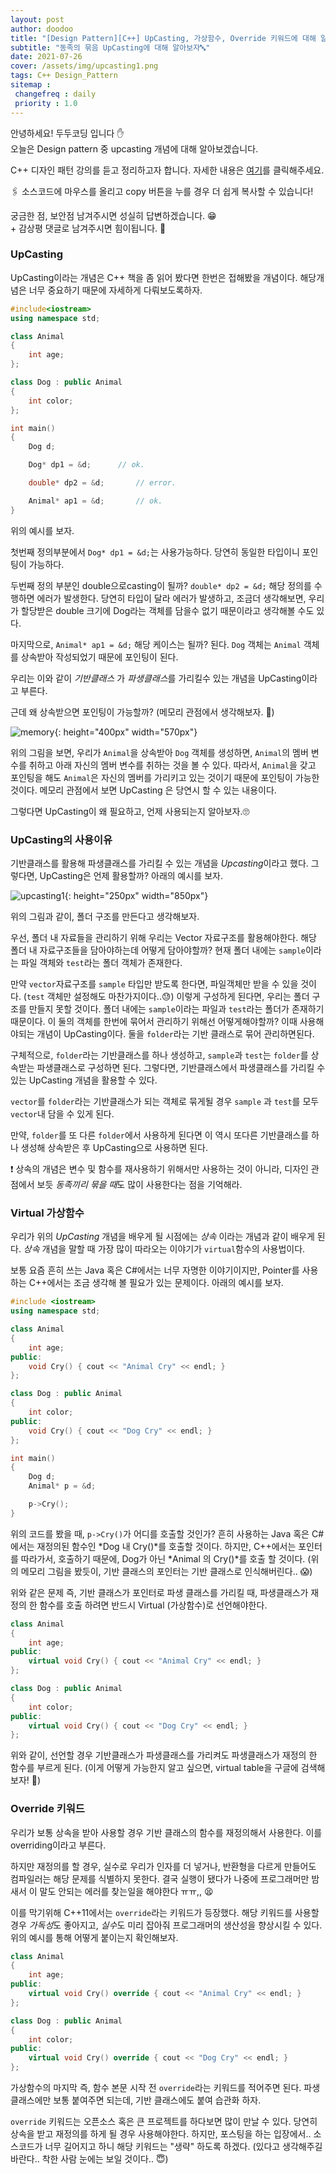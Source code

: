 ```yaml
---
layout: post
author: doodoo
title: "[Design Pattern][C++] UpCasting, 가상함수, Override 키워드에 대해 알아보자."
subtitle: "동족의 묶음 UpCasting에 대해 알아보자🔤"
date: 2021-07-26
cover: /assets/img/upcasting1.png
tags: C++ Design_Pattern
sitemap :
 changefreq : daily
 priority : 1.0
---
```

안녕하세요! <span class="doodoo">두두코딩</span> 입니다 ✋ <br>
오늘은 Design pattern 중 upcasting 개념에 대해 알아보겠습니다.

C++ 디자인 패턴 강의를 듣고 정리하고자 합니다. 자세한 내용은 [여기](https://0xd00d00.github.io/2021/07/11/design_pattern_1.html)를 클릭해주세요.

🖇 소스코드에 마우스를 올리고 <span class="tip">copy</span> 버튼을 누를 경우 더 쉽게 복사할 수 있습니다!

궁금한 점, 보안점 남겨주시면 성실히 답변하겠습니다. 😁 <br>
\+ 감상평 댓글로 남겨주시면 힘이됩니다. 🙇

### UpCasting
UpCasting이라는 개념은 C++ 책을 좀 읽어 봤다면 한번은 접해봤을 개념이다.
해당개념은 너무 중요하기 때문에 자세하게 다뤄보도록하자.

```cpp
#include<iostream>
using namespace std;

class Animal
{
	int age;
};

class Dog : public Animal
{
	int color;
};

int main()
{
	Dog d;

	Dog* dp1 = &d;		// ok.

	double* dp2 = &d;		// error.

	Animal* ap1 = &d;		// ok.
}
```

위의 예시를 보자.

첫번째 정의부분에서 `Dog* dp1 = &d;`는 사용가능하다. 당연히 동일한 타입이니
포인팅이 가능하다.

두번째 정의 부분인 double으로casting이 될까? `double* dp2 = &d;` 해당 정의를 수행하면 에러가 발생한다.
당연히 타입이 달라 에러가 발생하고, 조금더 생각해보면, 우리가 할당받은 double
크기에 Dog라는 객체를 담을수 없기 때문이라고 생각해볼 수도 있다.

마지막으로, `Animal* ap1 = &d;` 해당 케이스는 될까? 된다. `Dog` 객체는 `Animal` 객체를 상속받아 작성되었기 때문에 포인팅이 된다.

우리는 이와 같이 *기반클래스* 가 *파생클래스*를 가리킬수 있는 개념을 <span class="tip">UpCasting</span>이라고 부른다.

근데 왜 상속받으면 포인팅이 가능할까? (메모리 관점에서 생각해보자. 🤔)

![memory](/assets/img/memory_pic.png){: height="400px" width="570px"}

위의 그림을 보면, 우리가 `Animal`을 상속받아 `Dog` 객체를 생성하면, `Animal`의
멤버 변수를 취하고 아래 자신의 멤버 변수를 취하는 것을 볼 수 있다. 따라서,
	`Animal`을 갖고 포인팅을 해도 `Animal`은 자신의 멤버를 가리키고 있는 것이기
	때문에 포인팅이 가능한 것이다. 메모리 관점에서 보면 <span
	class="tip">UpCasting</span> 은 당연시 할 수 있는 내용이다.

그렇다면 UpCasting이 왜 필요하고, 언제 사용되는지 알아보자.🙄

### UpCasting의 사용이유
기반클래스를 활용해 파생클래스를 가리킬 수 있는 개념을 *Upcasting*이라고 했다.
그렇다면, UpCasting은 언제 활용할까? 아래의 예시를 보자.

![upcasting1](/assets/img/upcasting1.png){: height="250px" width="850px"}

위의 그림과 같이, 폴더 구조를 만든다고 생각해보자.

우선, 폴더 내 자료들을 관리하기 위해 우리는 Vector 자료구조를 활용해야한다.
해당 폴더 내 자료구조들을 담아야하는데 어떻게 담아야할까? 현재 폴더 내에는
`sample`이라는 파일 객체와 `test`라는 폴더 객체가 존재한다.

만약 `vector`자료구조를 `sample` 타입만 받도록 한다면, 파일객체만 받을 수 있을
것이다. (`test` 객체만 설정해도 마찬가지이다..😓) 이렇게 구성하게 된다면, 우리는
폴더 구조를 만들지 못할 것이다. 폴더 내에는 `sample`이라는 파일과 `test`라는
폴더가 존재하기 때문이다. 이 둘의 객체를 한번에 묶어서 관리하기 위해선
어떻게해야할까? 이때 사용해야되는 개념이 <span class="tip">UpCasting</span>이다. 둘을 `folder`라는 기반 클래스로 묶어 관리하면된다.

구체적으로, `folder`라는 기반클래스를 하나 생성하고, `sample`과 `test`는 `folder`를 상속받는 파생클래스로 구성하면 된다. 그렇다면, 기반클래스에서 파생클래스를 가리킬 수 있는 <span class="tip">UpCasting</span> 개념을 활용할 수 있다.

`vector`를 `folder`라는 기반클래스가 되는 객체로 묶게될 경우 `sample` 과
`test`를 모두 `vector`내 담을 수 있게 된다.

만약, `folder`를 또 다른 `folder`에서 사용하게 된다면 이 역시 또다른
기반클래스를 하나 생성해 상속받은 후 <span class="tip">UpCasting</span>으로 사용하면 된다.

❗ 상속의 개념은 변수 및 함수를 재사용하기 위해서만 사용하는 것이 아니라, 디자인
관점에서 보듯 *동족끼리 묶을 때*도 많이 사용한다는 점을 기억해라.

### Virtual 가상함수
우리가 위의 *UpCasting* 개념을 배우게 될 시점에는 *상속* 이라는 개념과 같이
배우게 된다. *상속* 개념을 말할 때 가장 많이 따라오는 이야기가 `virtual`함수의
사용법이다.

보통 요즘 흔히 쓰는 Java 혹은 C#에서는 너무 자명한 이야기이지만, Pointer를
사용하는 C++에서는 조금 생각해 볼 필요가 있는 문제이다. 아래의 예시를 보자.

```cpp
#include <iostream>
using namespace std;

class Animal
{
	int age;
public:
	void Cry() { cout << "Animal Cry" << endl; }
};

class Dog : public Animal
{
	int color;
public:
	void Cry() { cout << "Dog Cry" << endl; }
};

int main()
{
	Dog d;
	Animal* p = &d;

	p->Cry();
}
```

위의 코드를 봤을 때, `p->Cry()`가 어디를 호출할 것인가? 흔히 사용하는 Java 혹은
C# 에서는 재정의된 함수인 *Dog 내 Cry()*를 호출할 것이다. 하지만, C++에서는 포인터를
따라가서, 호출하기 때문에, Dog가 아닌 *Animal 의 Cry()*를 호출 할 것이다. (위의
		메모리 그림을 봤듯이, 기반 클래스의 포인터는 기반 클래스로 인식해버린다.. 😱)

위와 같은 문제 즉, 기반 클래스가 포인터로 파생 클래스를 가리킬 때, 파생클래스가
재정의 한 함수를 호출 하려면 반드시 <span class="tip">Virtual (가상함수)</span>로
선언해야한다.

```cpp
class Animal
{
	int age;
public:
	virtual void Cry() { cout << "Animal Cry" << endl; }
};

class Dog : public Animal
{
	int color;
public:
	virtual void Cry() { cout << "Dog Cry" << endl; }
};
```

위와 같이, 선언할 경우 기반클래스가 파생클래스를 가리켜도 파생클래스가 재정의 한 함수를 부르게 된다. (이게 어떻게 가능한지 알고 싶으면, virtual table을 구글에 검색해보자! 🤗)

### Override 키워드
우리가 보통 상속을 받아 사용할 경우 기반 클래스의 함수를 재정의해서 사용한다.
이를 overriding이라고 부른다.

하지만 재정의를 할 경우, 실수로 우리가 인자를 더 넣거나, 반환형을 다르게
만들어도 컴파일러는 해당 문제를 식별하지 못한다. 결국 실행이 됐다가 나중에
프로그래머만 밤새서 이 말도 안되는 에러를 찾는일을 해야한다 ㅠㅠ,, 😫

이를 막기위해 C++11에서는 `override`라는 키워드가 등장했다. 해당 키워드를 사용할
경우 *가독성*도 좋아지고, *실수*도 미리 잡아줘 프로그래머의 생산성을 향상시킬 수
있다. 위의 예시를 통해 어떻게 붙이는지 확인해보자.

```cpp
class Animal
{
	int age;
public:
	virtual void Cry() override { cout << "Animal Cry" << endl; }
};

class Dog : public Animal
{
	int color;
public:
	virtual void Cry() override { cout << "Dog Cry" << endl; }
};
```

가상함수의 마지막 즉, 함수 본문 시작 전 `override`라는 키워드를 적어주면 된다.
파생 클래스에만 보통 붙여주면 되는데, 기반 클래스에도 붙여 습관화 하자.

`override` 키워드는 오픈소스 혹은 큰 프로젝트를 하다보면 많이 만날 수 있다.
당연히 상속을 받고 재정의를 하게 될 경우 사용해야한다. 하지만, 포스팅을 하는
입장에서.. 소스코드가 너무 길어지고 하니 해당 키워드는 "생략" 하도록 하겠다.
(있다고 생각해주길 바란다.. 착한 사람 눈에는 보일 것이다.. 😇)
